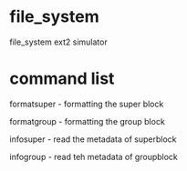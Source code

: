 # file_system
file_system ext2 simulator

# command list

formatsuper - formatting the super block

formatgroup - formatting the group block
  
infosuper - read the metadata of superblock

infogroup - read teh metadata of groupblock
